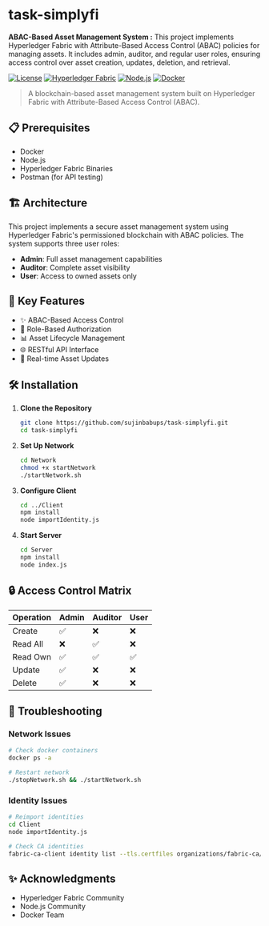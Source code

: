 # task-simplyfi
**ABAC-Based Asset Management System :**
This project implements Hyperledger Fabric with Attribute-Based Access Control (ABAC) policies for managing assets.
It includes admin, auditor, and regular user roles, ensuring access control over asset creation, updates, deletion, and retrieval.

[![License](https://img.shields.io/badge/License-Apache%202.0-blue.svg)](https://opensource.org/licenses/Apache-2.0)
[![Hyperledger Fabric](https://img.shields.io/badge/Hyperledger%20Fabric-2.5-brightgreen)](https://www.hyperledger.org/use/fabric)
[![Node.js](https://img.shields.io/badge/Node.js-16.x-green)](https://nodejs.org/)
[![Docker](https://img.shields.io/badge/Docker-required-blue)](https://www.docker.com/)

> A blockchain-based asset management system built on Hyperledger Fabric with Attribute-Based Access Control (ABAC).

## 📋 Prerequisites

- Docker
- Node.js 
- Hyperledger Fabric Binaries
- Postman (for API testing)

## 🏗️ Architecture

This project implements a secure asset management system using Hyperledger Fabric's permissioned blockchain with ABAC policies. The system supports three user roles:

- **Admin**: Full asset management capabilities
- **Auditor**: Complete asset visibility
- **User**: Access to owned assets only

## 💼 Key Features

- ✨ ABAC-Based Access Control
- 🔐 Role-Based Authorization
- 📊 Asset Lifecycle Management
- 🌐 RESTful API Interface
- 🔄 Real-time Asset Updates

## 🛠️ Installation

1. **Clone the Repository**
   ```bash
   git clone https://github.com/sujinbabups/task-simplyfi.git
   cd task-simplyfi
   ```

2. **Set Up Network**
   ```bash
   cd Network
   chmod +x startNetwork
   ./startNetwork.sh
   ```

3. **Configure Client**
   ```bash
   cd ../Client
   npm install
   node importIdentity.js
   ```

4. **Start Server**
   ```bash
   cd Server
   npm install
   node index.js
   ```
## 🔒 Access Control Matrix

| Operation | Admin | Auditor | User |
|-----------|-------|---------|------|
| Create    | ✅    | ❌      | ❌   |
| Read All  | ❌    | ✅      | ❌   |
| Read Own  | ✅    | ✅      | ✅   |
| Update    | ✅    | ❌      | ❌   |
| Delete    | ✅    | ❌      | ❌   |

## 🐛 Troubleshooting

### Network Issues
```bash
# Check docker containers
docker ps -a

# Restart network
./stopNetwork.sh && ./startNetwork.sh
```

### Identity Issues
```bash
# Reimport identities
cd Client
node importIdentity.js

# Check CA identities
fabric-ca-client identity list --tls.certfiles organizations/fabric-ca/organization1/ca-cert.pem
```

## ✨ Acknowledgments

- Hyperledger Fabric Community
- Node.js Community
- Docker Team

